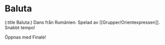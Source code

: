 # Baluta

(:title Baluta:)
Dans från Rumänien. Spelad av [[Grupper/Orientexpressen]]. Snabbt tempo!

Öppnas med Finale!

